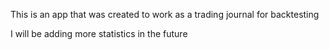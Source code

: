 This is an app that was created to work as a trading journal for backtesting

I will be adding more statistics in the future
